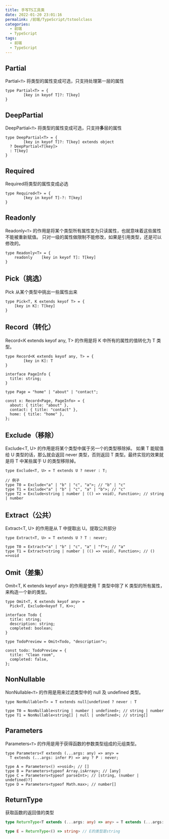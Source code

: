 ```yaml
---
title: 手写TS工具类
date: 2022-01-20 23:01:16
permalink: /前端/TypeScript/tstoolclass
categories:
  - 前端
  - TypeScript
tags:
  - 前端
  - TypeScript
---
```

## Partial

Partial`<T>` 将类型的属性变成可选，只支持处理第一层的属性

```tsx
type Partial<T> = {
		[key in keyof T]?: T[key]
}
```

## DeepPartial

DeepPartial`<T>` 将类型的属性变成可选，只支持**多**层的属性

```tsx
type DeepPartial<T> = {
		[key in keyof T]?: T[key] extends object
  ? DeepPartial<T[key]> 
  : T[key]
}
```

## Required

Required将类型的属性变成必选

```tsx
type Required<T> = {
		[key in keyof T]-?: T[key]
}
```

## Readonly

Readonly`<T>` 的作用是将某个类型所有属性变为只读属性，也就意味着这些属性不能被重新赋值。
只对一级的属性做限制不能修改，如果是引用类型，还是可以修改的。

```tsx
type Readonly<T> = {
	readonly	[key in keyof T]: T[key]
}
```

## Pick（挑选）

Pick 从某个类型中挑出一些属性出来

```tsx
type Pick<T, K extends keyof T> = {
	[key in K]: T[key]
}
```

## Record（转化）

Record<K extends keyof any, T> 的作用是将 K 中所有的属性的值转化为 T 类型。

```tsx
type Record<K extends keyof any, T> = {
		[key in K]: T
}

interface PageInfo {
  title: string;
}

type Page = "home" | "about" | "contact";

const x: Record<Page, PageInfo> = {
  about: { title: "about" },
  contact: { title: "contact" },
  home: { title: "home" },
};
```

## Exclude（移除）

Exclude<T, U> 的作用是将某个类型中属于另一个的类型移除掉。
如果 T 能赋值给 U 类型的话，那么就会返回 never 类型，否则返回 T 类型。最终实现的效果就是将 T 中某些属于 U 的类型移除掉。

```tsx
type Exclude<T, U> = T extends U ? never : T;

// 例子
type T0 = Exclude<"a" | "b" | "c", "a">; // "b" | "c"
type T1 = Exclude<"a" | "b" | "c", "a" | "b">; // "c"
type T2 = Exclude<string | number | (() => void), Function>; // string | number

```

## Extract（公共）

Extract<T, U> 的作用是从 T 中提取出 U。提取公共部分

```tsx
type Extract<T, U> = T extends U ? T : never;

type T0 = Extract<"a" | "b" | "c", "a" | "f">; // "a"
type T1 = Extract<string | number | (() => void), Function>; // () =>void

```

## Omit（差集）

Omit<T, K extends keyof any> 的作用是使用 T 类型中除了 K 类型的所有属性，来构造一个新的类型。

```tsx
type Omit<T, K extends keyof any> = 
  Pick<T, Exclude<keyof T, K>>;
```

```tsx
interface Todo {
  title: string;
  description: string;
  completed: boolean;
}

type TodoPreview = Omit<Todo, "description">;

const todo: TodoPreview = {
  title: "Clean room",
  completed: false,
};
```

## NonNullable

NonNullable`<T>` 的作用是用来过滤类型中的 null 及 undefined 类型。

```tsx
type NonNullable<T> = T extends null|undefined ? never : T
```

```tsx
type T0 = NonNullable<string | number | undefined>; // string | number
type T1 = NonNullable<string[] | null | undefined>; // string[]
```

## Parameters

Parameters`<T>` 的作用是用于获得函数的参数类型组成的元组类型。

```tsx
type Parameters<T extends (...args: any) => any> = 
  T extends (...args: infer P) => any ? P : never;

type A = Parameters<() =>void>; // []
type B = Parameters<typeof Array.isArray>; // [any]
type C = Parameters<typeof parseInt>; // [string, (number | undefined)?]
type D = Parameters<typeof Math.max>; // number[]

```

## ReturnType

获取函数的返回值的类型

```ts
type ReturnType<T extends (...args: any) => any> = T extends (...args: any) => infer R ? R : any;

type E = ReturnType<() => string> // E的类型是string
```

